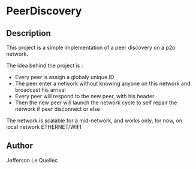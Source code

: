 # PeerDiscovery

## Description

This project is a simple implementation of a peer discovery on a p2p network.

The idea behind the project is :
- Every peer is assign a globaly unique ID
- The peer enter a network without knowing anyone on this network and broadcast his arrival
- Every peer will respond to the new peer, with his header
- Then the new peer will launch the network cycle to self repair the network if peer disconnect or else

The network is scalable for a mid-network, and works only, for now, on local network ETHERNET/WIFI

## Author

Jefferson Le Quellec
